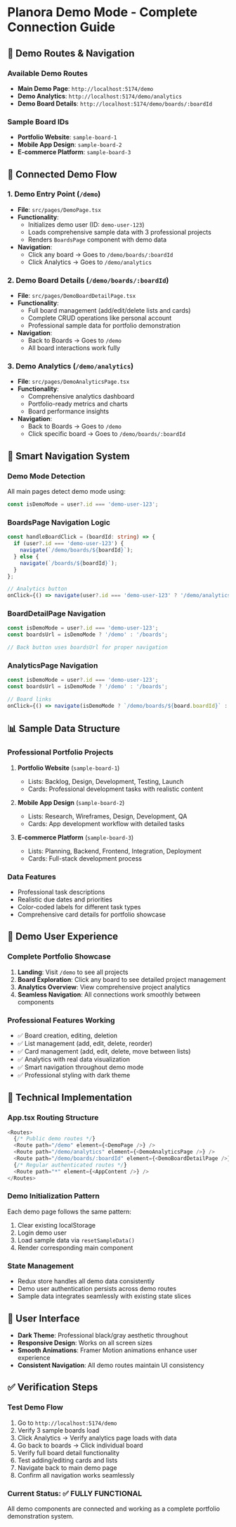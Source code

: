 # Planora Demo Mode - Complete Connection Guide

## 🚀 Demo Routes & Navigation

### Available Demo Routes
- **Main Demo Page**: `http://localhost:5174/demo`
- **Demo Analytics**: `http://localhost:5174/demo/analytics`
- **Demo Board Details**: `http://localhost:5174/demo/boards/:boardId`

### Sample Board IDs
- **Portfolio Website**: `sample-board-1`
- **Mobile App Design**: `sample-board-2`
- **E-commerce Platform**: `sample-board-3`

## 🔗 Connected Demo Flow

### 1. Demo Entry Point (`/demo`)
- **File**: `src/pages/DemoPage.tsx`
- **Functionality**: 
  - Initializes demo user (ID: `demo-user-123`)
  - Loads comprehensive sample data with 3 professional projects
  - Renders `BoardsPage` component with demo data
- **Navigation**: 
  - Click any board → Goes to `/demo/boards/:boardId`
  - Click Analytics → Goes to `/demo/analytics`

### 2. Demo Board Details (`/demo/boards/:boardId`)
- **File**: `src/pages/DemoBoardDetailPage.tsx`
- **Functionality**:
  - Full board management (add/edit/delete lists and cards)
  - Complete CRUD operations like personal account
  - Professional sample data for portfolio demonstration
- **Navigation**:
  - Back to Boards → Goes to `/demo`
  - All board interactions work fully

### 3. Demo Analytics (`/demo/analytics`)
- **File**: `src/pages/DemoAnalyticsPage.tsx`
- **Functionality**:
  - Comprehensive analytics dashboard
  - Portfolio-ready metrics and charts
  - Board performance insights
- **Navigation**:
  - Back to Boards → Goes to `/demo`
  - Click specific board → Goes to `/demo/boards/:boardId`

## 🧠 Smart Navigation System

### Demo Mode Detection
All main pages detect demo mode using:
```typescript
const isDemoMode = user?.id === 'demo-user-123';
```

### BoardsPage Navigation Logic
```typescript
const handleBoardClick = (boardId: string) => {
  if (user?.id === 'demo-user-123') {
    navigate(`/demo/boards/${boardId}`);
  } else {
    navigate(`/boards/${boardId}`);
  }
};

// Analytics button
onClick={() => navigate(user?.id === 'demo-user-123' ? '/demo/analytics' : '/analytics')}
```

### BoardDetailPage Navigation
```typescript
const isDemoMode = user?.id === 'demo-user-123';
const boardsUrl = isDemoMode ? '/demo' : '/boards';

// Back button uses boardsUrl for proper navigation
```

### AnalyticsPage Navigation
```typescript
const isDemoMode = user?.id === 'demo-user-123';
const boardsUrl = isDemoMode ? '/demo' : '/boards';

// Board links
onClick={() => navigate(isDemoMode ? `/demo/boards/${board.boardId}` : `/boards/${board.boardId}`)}
```

## 📊 Sample Data Structure

### Professional Portfolio Projects

1. **Portfolio Website** (`sample-board-1`)
   - Lists: Backlog, Design, Development, Testing, Launch
   - Cards: Professional development tasks with realistic content

2. **Mobile App Design** (`sample-board-2`)
   - Lists: Research, Wireframes, Design, Development, QA
   - Cards: App development workflow with detailed tasks

3. **E-commerce Platform** (`sample-board-3`)
   - Lists: Planning, Backend, Frontend, Integration, Deployment
   - Cards: Full-stack development process

### Data Features
- Professional task descriptions
- Realistic due dates and priorities
- Color-coded labels for different task types
- Comprehensive card details for portfolio showcase

## 🎯 Demo User Experience

### Complete Portfolio Showcase
1. **Landing**: Visit `/demo` to see all projects
2. **Board Exploration**: Click any board to see detailed project management
3. **Analytics Overview**: View comprehensive project analytics
4. **Seamless Navigation**: All connections work smoothly between components

### Professional Features Working
- ✅ Board creation, editing, deletion
- ✅ List management (add, edit, delete, reorder)
- ✅ Card management (add, edit, delete, move between lists)
- ✅ Analytics with real data visualization
- ✅ Smart navigation throughout demo mode
- ✅ Professional styling with dark theme

## 🔧 Technical Implementation

### App.tsx Routing Structure
```typescript
<Routes>
  {/* Public demo routes */}
  <Route path="/demo" element={<DemoPage />} />
  <Route path="/demo/analytics" element={<DemoAnalyticsPage />} />
  <Route path="/demo/boards/:boardId" element={<DemoBoardDetailPage />} />
  {/* Regular authenticated routes */}
  <Route path="*" element={<AppContent />} />
</Routes>
```

### Demo Initialization Pattern
Each demo page follows the same pattern:
1. Clear existing localStorage
2. Login demo user
3. Load sample data via `resetSampleData()`
4. Render corresponding main component

### State Management
- Redux store handles all demo data consistently
- Demo user authentication persists across demo routes
- Sample data integrates seamlessly with existing state slices

## 🎨 User Interface
- **Dark Theme**: Professional black/gray aesthetic throughout
- **Responsive Design**: Works on all screen sizes
- **Smooth Animations**: Framer Motion animations enhance user experience
- **Consistent Navigation**: All demo routes maintain UI consistency

## ✅ Verification Steps

### Test Demo Flow
1. Go to `http://localhost:5174/demo`
2. Verify 3 sample boards load
3. Click Analytics → Verify analytics page loads with data
4. Go back to boards → Click individual board
5. Verify full board detail functionality
6. Test adding/editing cards and lists
7. Navigate back to main demo page
8. Confirm all navigation works seamlessly

### Current Status: ✅ FULLY FUNCTIONAL
All demo components are connected and working as a complete portfolio demonstration system.
